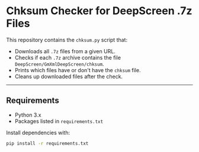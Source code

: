 # Chksum Checker for DeepScreen .7z Files

This repository contains the `chksum.py` script that:

- Downloads all `.7z` files from a given URL.
- Checks if each `.7z` archive contains the file `DeepScreen/GmXmlDeepScreen/chksum`.
- Prints which files have or don't have the `chksum` file.
- Cleans up downloaded files after the check.

---

## Requirements

- Python 3.x
- Packages listed in `requirements.txt`

Install dependencies with:

```bash
pip install -r requirements.txt

